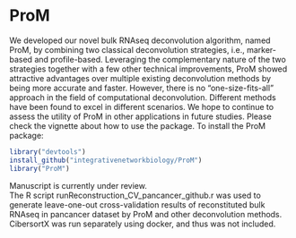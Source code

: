 # ProM


We developed our novel bulk RNAseq deconvolution algorithm, named ProM, by combining two classical deconvolution strategies, i.e., marker-based and profile-based. Leveraging the complementary nature of the two strategies together with a few other technical improvements, ProM showed attractive advantages over multiple existing deconvolution methods by being more accurate and faster. However, there is no “one-size-fits-all” approach in the field of computational deconvolution. Different methods have been found to excel in different scenarios.  We hope to continue to assess the utility of ProM in other applications in future studies. 
Please check the vignette about how to use the package.
To install the ProM package:
```R
library("devtools")
install_github("integrativenetworkbiology/ProM")
library("ProM")
```
Manuscript is currently under review.  
The R script runReconstruction_CV_pancancer_github.r was used to generate leave-one-out cross-validation results of reconstituted bulk RNAseq in pancancer dataset by ProM and other deconvolution methods. CibersortX was run separately using docker, and thus was not included.
